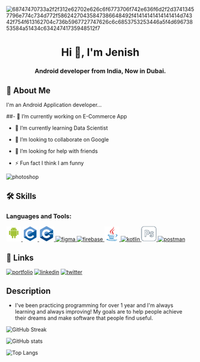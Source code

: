 
![68747470733a2f2f312e62702e626c6f6773706f742e636f6d2f2d37413457796e774c734d772f58624270435847386648492f41414141414141414d74342f754f613162704c736b5967727747626c6c6853753253446a5f4d69673853584a51434c63424741735948512f7](https://user-images.githubusercontent.com/101552010/191468106-0221377a-0c01-4472-bf67-3219b011cd1f.gif)

<h1 align="center">Hi 👋, I'm Jenish</h1>
<h3 align="center">Android developer from India, Now in Dubai.</h3>

## 🚀 About Me
I'm an Android Application developer...

##- 🔭 I’m currently working on E-Commerce App

- 🌱 I’m currently learning Data Scientist 

- 👯 I’m looking to collaborate on Google

- 🤝 I’m looking for help with friends

- ⚡ Fun fact I think I am funny


<!--   ![18a4949fc9c8067172d3b96e302e7097](https://user-images.githubusercontent.com/101552010/191468644-3b046c51-7171-4d11-a0db-a2c96b50bf90.gif) -->
 <img src="https://user-images.githubusercontent.com/101552010/191468644-3b046c51-7171-4d11-a0db-a2c96b50bf90.gif" alt="photoshop" width="600" height="400"/>

 
## 🛠 Skills
 <h3 align="left">Languages and Tools:</h3>
<p align="left"> <a href="https://developer.android.com" target="_blank" rel="noreferrer"> <img src="https://raw.githubusercontent.com/devicons/devicon/master/icons/android/android-original-wordmark.svg" alt="android" width="40" height="40"/> </a> <a href="https://www.cprogramming.com/" target="_blank" rel="noreferrer"> <img src="https://raw.githubusercontent.com/devicons/devicon/master/icons/c/c-original.svg" alt="c" width="40" height="40"/> </a> <a href="https://www.w3schools.com/cpp/" target="_blank" rel="noreferrer"> <img src="https://raw.githubusercontent.com/devicons/devicon/master/icons/cplusplus/cplusplus-original.svg" alt="cplusplus" width="40" height="40"/> </a> <a href="https://www.figma.com/" target="_blank" rel="noreferrer"> <img src="https://www.vectorlogo.zone/logos/figma/figma-icon.svg" alt="figma" width="40" height="40"/> </a> <a href="https://firebase.google.com/" target="_blank" rel="noreferrer"> <img src="https://www.vectorlogo.zone/logos/firebase/firebase-icon.svg" alt="firebase" width="40" height="40"/> </a> <a href="https://www.java.com" target="_blank" rel="noreferrer"> <img src="https://raw.githubusercontent.com/devicons/devicon/master/icons/java/java-original.svg" alt="java" width="40" height="40"/> </a> <a href="https://kotlinlang.org" target="_blank" rel="noreferrer"> <img src="https://www.vectorlogo.zone/logos/kotlinlang/kotlinlang-icon.svg" alt="kotlin" width="40" height="40"/> </a> <a href="https://www.photoshop.com/en" target="_blank" rel="noreferrer"> <img src="https://raw.githubusercontent.com/devicons/devicon/master/icons/photoshop/photoshop-line.svg" alt="photoshop" width="40" height="40"/> </a> <a href="https://postman.com" target="_blank" rel="noreferrer"> <img src="https://www.vectorlogo.zone/logos/getpostman/getpostman-icon.svg" alt="postman" width="40" height="40"/> </a> </p>


## 🔗 Links
[![portfolio](https://img.shields.io/badge/my_portfolio-000?style=for-the-badge&logo=ko-fi&logoColor=white)]()
[![linkedin](https://img.shields.io/badge/linkedin-0A66C2?style=for-the-badge&logo=linkedin&logoColor=white)](https://www.linkedin.com/)
[![twitter](https://img.shields.io/badge/twitter-1DA1F2?style=for-the-badge&logo=twitter&logoColor=white)](https://twitter.com/)


## Description

- I've been practicing programming for over 1 year and I'm always learning and always improving! My goals are to help people achieve their dreams and make software that people find useful.




![GitHub Streak](https://github-readme-streak-stats.herokuapp.com?user=jenish0001&theme=light&hide_border=true&date_format=j%2Fn%5B%2FY%5D)
 
 ![ GitHub stats](https://github-readme-stats.vercel.app/api?username=jenish0001&show_icons=true)
 
 ![Top Langs](https://github-readme-stats.vercel.app/api/top-langs/?username=jenish0001&layout=compact)
	
	
